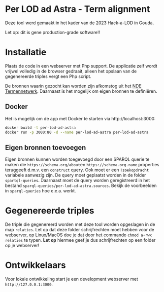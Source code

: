 # Per LOD ad Astra - Term alignment

Deze tool werd gemaakt in het kader van de 2023 Hack-a-LOD in Gouda.

Let op: dit is gene production-grade software!!

# Installatie

Plaats de code in een webserver met Php support. De applicatie zelf wordt vrijwel volledig in de browser gedraait, alleen het opslaan van de gegenereerde triples vergt een Php script.

De bronnen waarin gezocht kan worden zijn afkomstog uit het [NDE Termennetwerk](https://termennetwerk.netwerkdigitaalerfgoed.nl). Daarnaast is het mogelijk om eigen bronnen te definiëren.

## Docker
Het is mogelijk om de app met Docker te starten via http://localhost:3000:
```bash
docker build -t per-lod-ad-astra
docker run -p 3000:80 -d --name per-lod-ad-astra per-lod-ad-astra
```

## Eigen bronnen toevoegen
Eigen bronnen kunnen worden toegevoegd door een SPARQL querie te maken die `https://schema.org/about`en `https://schema.org.name` properties teruggeeft d.m.v. een `construct` query. Ook moet er een `?zoekopdracht` variabele aanwezig zijn. De query moet geplaatst worden in de folder `spartql-queries`. Daarnaast moet de query worden geregistreerd in het bestand `sparql-queries/per-lod-ad-astra.sources`. Bekijk de voorbeelden in `sparql-queries` hoe e.e.a. werkt. 

# Gegenereerde triples
De triple die gegenereerd worden met deze tool worden opgeslagen in de map `relaties`. Let op dat deze folder schrijfrechten moet hebben voor de webserver, op Linux/MacOS doe je dat door het commando `chmod a+rwx relaties` te typen. **Let op** hiermee geef je dus schrijfrechten op een folder op je webserver!

# Ontwikkelaars
Voor lokale ontwikkeling start je een development webserver met `http://127.0.0.1:3000`.

